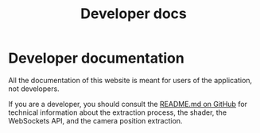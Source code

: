 ﻿---
sidebar_position: 100
title: Developer docs
---

# Developer documentation

All the documentation of this website is meant for users of the application, not developers.

If you are a developer, you should consult the [README.md on GitHub](https://github.com/hai-vr/position-system-to-external-program/)
for technical information about the extraction process, the shader, the WebSockets API, and the camera position extraction.
